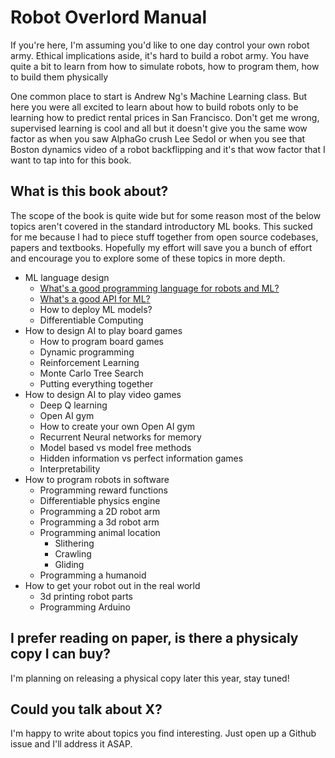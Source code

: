# Robot Overlord Manual
If you're here, I'm assuming you'd like to one day control your own robot army. Ethical implications aside, it's hard to build a robot army. You have quite a bit to learn from how to simulate robots, how to program them, how to build them physically

One common place to start is Andrew Ng's Machine Learning class. But here you were all excited to learn about how to build robots only to be learning how to predict rental prices in San Francisco. Don't get me wrong, supervised learning is cool and all but it doesn't give you the same wow factor as when you saw AlphaGo crush Lee Sedol or when you see that Boston dynamics video of a robot backflipping and it's that wow factor that I want to tap into for this book.

## What is this book about?
The scope of the book is quite wide but for some reason most of the below topics aren't covered in the standard introductory ML books. This sucked for me because I had to piece stuff together from open source codebases, papers and textbooks. Hopefully my effort will save you a bunch of effort and encourage you to explore some of these topics in more depth.

* ML language design
    * [What's a good programming language for robots and ML?](book/1-ML-language.md)
    * [What's a good API for ML?](book/2-Keras.md)
    * How to deploy ML models?
    * Differentiable Computing
* How to design AI to play board games
    * How to program board games
    * Dynamic programming
    * Reinforcement Learning
    * Monte Carlo Tree Search
    * Putting everything together
* How to design AI to play video games
    * Deep Q learning
    * Open AI gym
    * How to create your own Open AI gym
    * Recurrent Neural networks for memory
    * Model based vs model free methods
    * Hidden information vs perfect information games
    * Interpretability
* How to program robots in software
    * Programming reward functions
    * Differentiable physics engine
    * Programming a 2D robot arm
    * Programming a 3d robot arm
    * Programming animal location
        * Slithering
        * Crawling
        * Gliding
    * Programming a humanoid
* How to get your robot out in the real world
    * 3d printing robot parts
    * Programming Arduino

## I prefer reading on paper, is there a physicaly copy I can buy?
I'm planning on releasing a physical copy later this year, stay tuned!

## Could you talk about X?
I'm happy to write about topics you find interesting. Just open up a Github issue and I'll address it ASAP.